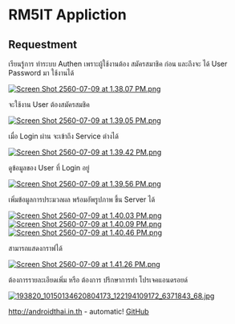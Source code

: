 # RM5IT Appliction

## Requestment
เรียนรู้การ ทำระบบ Authen เพราะผู้ใช้งานต้อง สมัครสมาชิค ก่อน
และถึงจะ ได้ User Password มา ใช้งานได้

[![Screen Shot 2560-07-09 at 1.38.07 PM.png](https://s22.postimg.org/tc6thum1t/Screen_Shot_2560-07-09_at_1.38.07_PM.png)](https://postimg.org/image/iclm68vml/)

จะใช้งาน User ต้องสมัครสมชิค

[![Screen Shot 2560-07-09 at 1.39.05 PM.png](https://s24.postimg.org/t7mtd97o5/Screen_Shot_2560-07-09_at_1.39.05_PM.png)](https://postimg.org/image/6vp0jv8k1/)

เมื่อ Login ผ่าน จะเข้าถึง Service ต่างได้

[![Screen Shot 2560-07-09 at 1.39.42 PM.png](https://s3.postimg.org/v2s919v0j/Screen_Shot_2560-07-09_at_1.39.42_PM.png)](https://postimg.org/image/u0i2iqc73/)

ดูข้อมูลของ User ที่ Login อยู่

[![Screen Shot 2560-07-09 at 1.39.56 PM.png](https://s14.postimg.org/4b5l1d5z5/Screen_Shot_2560-07-09_at_1.39.56_PM.png)](https://postimg.org/image/5q75q3725/)

เพิ่มข้อมูลการประมวลผล พร้อมอัพรูปภาพ ขึ้น Server ได้

[![Screen Shot 2560-07-09 at 1.40.03 PM.png](https://s24.postimg.org/3toy73jvp/Screen_Shot_2560-07-09_at_1.40.03_PM.png)](https://postimg.org/image/ljqms4xgh/) [![Screen Shot 2560-07-09 at 1.40.09 PM.png](https://s23.postimg.org/o51yc3pkb/Screen_Shot_2560-07-09_at_1.40.09_PM.png)](https://postimg.org/image/i449f12xz/) [![Screen Shot 2560-07-09 at 1.40.46 PM.png](https://s3.postimg.org/bn8kpqtfn/Screen_Shot_2560-07-09_at_1.40.46_PM.png)](https://postimg.org/image/5mavso6tb/)

สามารถแสดงกราฟได้

[![Screen Shot 2560-07-09 at 1.41.26 PM.png](https://s21.postimg.org/736pgdd2f/Screen_Shot_2560-07-09_at_1.41.26_PM.png)](https://postimg.org/image/xbhu5qx5v/)

ต้องการรายละเอียดเพิ่ม หรือ ต้องการ ปรึกษาการทำ โปรเจคแอนดรอยด์

[![193820_10150134620804173_122194109172_6371843_68.jpg](https://s21.postimg.org/4i5tymwsn/193820_10150134620804173_122194109172_6371843_68.jpg)](https://postimg.org/image/4i5tymwsj/)

http://androidthai.in.th - automatic! [GitHub](http://androidthai.in.th)









